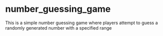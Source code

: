 # number_guessing_game
This is a simple number guessing game where players attempt to guess a randomly generated number with a specified range
